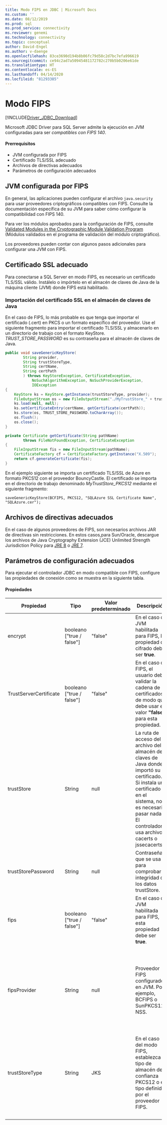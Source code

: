 ```yaml
---
title: Modo FIPS en JDBC | Microsoft Docs
ms.custom: ''
ms.date: 08/12/2019
ms.prod: sql
ms.prod_service: connectivity
ms.reviewer: genemi
ms.technology: connectivity
ms.topic: conceptual
author: David-Engel
ms.author: v-daenge
ms.openlocfilehash: 83ce3690d194b8b06fc79d58c2d7bc7efa996619
ms.sourcegitcommit: ce94c2ad7a50945481172782c270b5b0206e61de
ms.translationtype: HT
ms.contentlocale: es-ES
ms.lasthandoff: 04/14/2020
ms.locfileid: "81293385"
---
```

# <a name="fips-mode"></a>Modo FIPS

[!INCLUDE[Driver_JDBC_Download](../../includes/driver_jdbc_download.md)]

Microsoft JDBC Driver para SQL Server admite la ejecución en JVM configuradas para ser *compatibles con FIPS 140*.

#### <a name="prerequisites"></a>Prerrequisitos

- JVM configurada por FIPS
- Certificado TLS/SSL adecuado
- Archivos de directivas adecuados
- Parámetros de configuración adecuados

## <a name="fips-configured-jvm"></a>JVM configurada por FIPS

En general, las aplicaciones pueden configurar el archivo `java.security` para usar proveedores criptográficos compatibles con FIPS. Consulte la documentación específica de su JVM para saber cómo configurar la compatibilidad con FIPS 140.

Para ver los módulos aprobados para la configuración de FIPS, consulte [Validated Modules in the Cryptographic Module Validation Program](https://csrc.nist.gov/Projects/cryptographic-module-validation-program/Validated-Modules) (Módulos validados en el programa de validación del módulo criptográfico).

Los proveedores pueden contar con algunos pasos adicionales para configurar una JVM con FIPS.

## <a name="appropriate-ssl-certificate"></a>Certificado SSL adecuado
Para conectarse a SQL Server en modo FIPS, es necesario un certificado TLS/SSL válido. Instálelo o impórtelo en el almacén de claves de Java de la máquina cliente (JVM) donde FIPS está habilitado.

### <a name="importing-ssl-certificate-in-java-keystore"></a>Importación del certificado SSL en el almacén de claves de Java
En el caso de FIPS, lo más probable es que tenga que importar el certificado (.cert) en PKCS o un formato específico del proveedor.
Use el siguiente fragmento para importar el certificado TLS/SSL y almacenarlo en un directorio de trabajo con el formato KeyStore. _TRUST\_STORE\_PASSWORD_ es su contraseña para el almacén de claves de Java.

```java
public void saveGenericKeyStore(
        String provider,
        String trustStoreType,
        String certName,
        String certPath
        ) throws KeyStoreException, CertificateException,
            NoSuchAlgorithmException, NoSuchProviderException,
            IOException
{
    KeyStore ks = KeyStore.getInstance(trustStoreType, provider);
    FileOutputStream os = new FileOutputStream("./MyTrustStore_" + trustStoreType);
    ks.load(null, null);
    ks.setCertificateEntry(certName, getCertificate(certPath));
    ks.store(os, TRUST_STORE_PASSWORD.toCharArray());
    os.flush();
    os.close();
}

private Certificate getCertificate(String pathName)
        throws FileNotFoundException, CertificateException
{
    FileInputStream fis = new FileInputStream(pathName);
    CertificateFactory cf = CertificateFactory.getInstance("X.509");
    return cf.generateCertificate(fis);
}
```

En el ejemplo siguiente se importa un certificado TLS/SSL de Azure en formato PKCS12 con el proveedor BouncyCastle. El certificado se importa en el directorio de trabajo denominado _MyTrustStore\_PKCS12_ mediante el siguiente fragmento:

`saveGenericKeyStore(BCFIPS, PKCS12, "SQLAzure SSL Certificate Name", "SQLAzure.cer");`

## <a name="appropriate-policy-files"></a>Archivos de directivas adecuados
En el caso de algunos proveedores de FIPS, son necesarios archivos JAR de directivas sin restricciones. En estos casos,para Sun/Oracle, descargue los archivos de Java Cryptography Extension (JCE) Unlimited Strength Jurisdiction Policy para [JRE 8](https://www.oracle.com/technetwork/java/javase/downloads/jce8-download-2133166.html) o [JRE 7](https://www.oracle.com/technetwork/java/javase/downloads/jce-7-download-432124.html). 

## <a name="appropriate-configuration-parameters"></a>Parámetros de configuración adecuados
Para ejecutar el controlador JDBC en modo compatible con FIPS, configure las propiedades de conexión como se muestra en la siguiente tabla. 

#### <a name="properties"></a>Propiedades 

|Propiedad|Tipo|Valor predeterminado|Descripción|Notas|
|---|---|---|---|---|
|encrypt|booleano ["true / false"]|"false"|En el caso de JVM habilitada para FIPS, la propiedad de cifrado debe ser **true**.||
|TrustServerCertificate|booleano ["true / false"]|"false"|En el caso de FIPS, el usuario debe validar la cadena de certificados, de modo que debe usar el valor **"false"** para esta propiedad. ||
|trustStore|String|null|La ruta de acceso del archivo del almacén de claves de Java donde importó su certificado. Si instala un certificado en el sistema, no es necesario pasar nada. El controlador usa archivos cacerts o jssecacerts.||
|trustStorePassword|String|null|Contraseña que se usa para comprobar la integridad de los datos trustStore.||
|fips|booleano ["true / false"]|"false"|En el caso de JVM habilitada para FIPS, esta propiedad debe ser **true**.|Se agrega en 6.1.4 (versión estable 6.2.2)||
|fipsProvider|String|null|Proveedor FIPS configurado en JVM. Por ejemplo, BCFIPS o SunPKCS11-NSS. |Se agrega en 6.1.2 (versión estable 6.2.2), en desuso en 6.4.0; consulte los detalles [aquí](https://github.com/Microsoft/mssql-jdbc/pull/460).|
|trustStoreType|String|JKS|En el caso del modo FIPS, establezca el tipo de almacén de confianza PKCS12 o el tipo definido por el proveedor FIPS. |Se agrega en 6.1.2 (versión estable 6.2.2)||
| &nbsp; | &nbsp; | &nbsp; | &nbsp; | &nbsp; |
